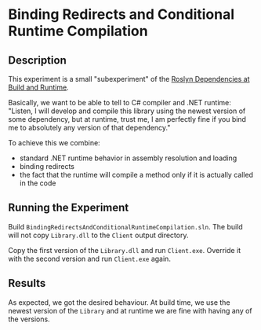 # Binding Redirects and Conditional Runtime Compilation

## Description

This experiment is a small "subexperiment" of the [Roslyn Dependencies at Build and Runtime](../RoslynDependenciesAtBuildAndRuntime).

Basically, we want to be able to tell to C# compiler and .NET runtime: "Listen, I will develop and compile this library using the newest version of some dependency, but at runtime, trust me, I am perfectly fine if you bind me to absolutely any version of that dependency."

To achieve this we combine:

- standard .NET runtime behavior in assembly resolution and loading
- binding redirects
- the fact that the runtime will compile a method only if it is actually called in the code

## Running the Experiment

Build `BindingRedirectsAndConditionalRuntimeCompilation.sln`. The build will not copy `Library.dll` to the `Client` output directory.

Copy the first version of the `Library.dll` and run `Client.exe`. Override it with the second version and run `Client.exe` again.

## Results

As expected, we got the desired behaviour. At build time, we use the newest version of the `Library` and at runtime we are fine with having any of the versions.